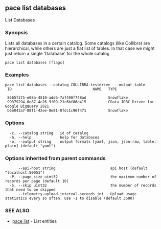 ## pace list databases

List Databases

### Synopsis

Lists all databases in a certain catalog. Some catalogs (like Collibra) are hierarchical, while others
are just a flat list of tables. In that case we might  just return a single 'Database' for the whole catalog.

```
pace list databases [flags]
```

### Examples

```
pace list databases --catalog COLLIBRA-testdrive  --output table
 ID                                     NAME   TYPE

 8665f375-e08a-4810-add6-7af490f748ad          Snowflake
 99379294-6e87-4e26-9f09-21c6bf86d415          CData JDBC Driver for Google BigQuery 2021
 b6e043a7-88f1-42ee-8e81-0fdc1c96f471          Snowflake
```

### Options

```
  -c, --catalog string   id of catalog
  -h, --help             help for databases
  -o, --output string    output formats [yaml, json, json-raw, table, plain] (default "yaml")
```

### Options inherited from parent commands

```
      --api-host string                         api host (default "localhost:50051")
  -P, --page_size uint32                        the maximum number of records per page (default 10)
  -S, --skip uint32                             the number of records that need to be skipped
      --telemetry-upload-interval-seconds int   Upload usage statistics every so often. Use -1 to disable (default 3600)
```

### SEE ALSO

* [pace list](pace_list.md)	 - List entities

